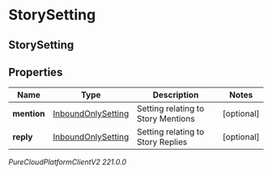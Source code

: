 # StorySetting

## StorySetting

## Properties

|Name | Type | Description | Notes|
|------------ | ------------- | ------------- | -------------|
| **mention** | [InboundOnlySetting](InboundOnlySetting) | Setting relating to Story Mentions | [optional] |
| **reply** | [InboundOnlySetting](InboundOnlySetting) | Setting relating to Story Replies | [optional] |



_PureCloudPlatformClientV2 221.0.0_

